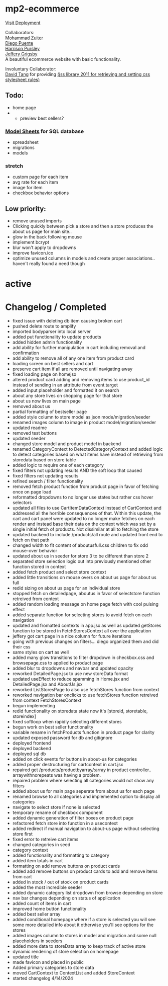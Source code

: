 <!-- 
If you right click the readme in the file list and
click open preview, you can see how this will look. 

you will need this extension from microsoft.
for a proper preview
https://marketplace.visualstudio.com/items?itemName=ms-vscode.live-server
-->



# mp2-ecommerce

[Visit Deployment](https://shepherd.d1d9yratg7bxyv.amplifyapp.com/)

Collaborators: \
[Mohammad Zuiter](https://github.com/moefingers) \
[Diego Puente](https://github.com/dpuentex) \
[Harrison Pursley](https://github.com/HarrisonPursley)\
[Jeffery Grigsby](https://github.com/JefferyG00) \
A beautiful ecommerce website with basic functionality.

Involuntary Collaborator: \
[David Tang](https://github.com/dvtng/) for providing  [(jss library 2011 for retrieving and setting css stylesheet rules)](https://github.com/dvtng/jss)


## Todo:
- home page
- - preview best sellers?

### [Model Sheets](https://docs.google.com/spreadsheets/d/1QfpH7j5gNQoXloyshFjNvAq97LzJzVPM_XfwJFtSe18/edit#gid=0) for SQL database
- spreadsheet
- migrations
- models


### stretch
- custom page for each item
- avg rate for each item 
- image for item 
- checkbox behavior options


## Low priority:
- remove unused imports
- Clicking quickly between pick a store and then a store produces the about us page for main site..
- glow in the back following mouse
- implement bcrypt
- blur won't apply to dropdowns 
- improve favicon.ico
- optimize unused columns in models and create proper associations.. haven't really found a need though

# active 


# Changelog / Completed
- fixed issue with deleting db item causing broken cart
- pushed delete route to amplify
- imported bodyparser into local server
- added put functionality to update products
- added hidden admin functionality
- add ability for further manipulation in cart including removal and confirmation
- add ability to remove all of any one item from product card
- loading screen on best sellers and cart
- preserve cart item if all are removed until navigating away
- fixed loading page on homejsx
- altered product card adding and removing items to use product_id instead of sending in an attribute from event.target
- added input placeholder and formatted it on search
- about any store lives on shopping page for that store
- about us now lives on main page
- removed about us 
- partial formatting of bestseller page
- added style column to store model as json mode/migration/seeder
- renamed images column to image in product model/migration/seeder
- updated readme
- removed test buttons
- updated seeder
- changed store model and product model in backend
- renamed CategoryContext to DetectedCategoryContext and added logic to detect categories based on what items have instead of retrieving from storedata based on store table
- added logic to require one of each category 
- fixed filters not updating results AND the soft loop that caused
- fixed filters not updating results
- refined search / filter functionality 
- removed fetch product function from product page in favor of fetching once on page load
- reformatted dropdowns to no longer use states but rather css hover selectors
- updated all files to use CartItemDataContext instead of CartContext and addressed all the horrible consequences of that. Within this update, the cart and cart panel were updated to no longer make fetches on each render and instead base their data on the context which was set by a single initial fetch of products. Not dissimilar at all to fetching the store
- updated backend to include /products/all route and updated front end to fetch on that path
- changed width to fit content of aboutusfull.css children to fix odd mouse-over behavior
- updated about us in seeder for store 3 to be different than store 2
- separated store selection logic out into previously mentioned other function stored in context
- added fetch product and select store context
- added little transitions on mouse overs on about us page for about us full
- redid sizing on about us page for an individual store
- stopped fetch on detailedpage, aboutus in favor of selectstore function retreived from context
- added random loading message on home page fetch with cool pulsing effect
- added separate function for selecting stores to avoid fetch on each navigation
- updated and fromatted contexts in app.jsx as well as updated getStores function to be stored in FetchStoresContext all over the application
- jeffery got cart page in a nice column for future iterations
- going with previous changes on filters... diego organized them and did their css
- same styles on cart as well
- added many glow transitions to filter dropdown in checkbox.css and browsepage.css to applied to product page
- added blur to dropdowns and navbar and updated opacity
- reworked DetailedPage.jsx to use new storeData format
- updated useEffect to reduce spamming in Home.jsx and DetailedPage.jsx and AboutUs.jsx
- reworked ListStoresPage to also use fetchStores function from context
- reworked navigation bar onclicks to use fetchStores function retreived from context FetchStoresContext
- begun implementing 
- redid functionality on storedata state now it's [storeid, storetable, storeindex]
- fixed softloop when rapidly selecting different stores
- begun work on best seller functionality
- variable rename in fetchProducts function in product page for clarity 
- updated exposed password for db and gitignore
- deployed frontend
- deployed backend
- deployed sql db
- added on click events for buttons in about-us for categories
- added proper destructuring for cartcontext in cart.jsx
- repaired get /products/productbyarray/:array in product controller.. arraywithnorepeats was having a problem.
- repaired problem where selecting all categories would not show any filters
- added about us for main page seperate from about us for each page
- renamed browse to all categories and implemented option to display all categories
- navigate to select store if none is selected
- temporary rename of checkbox component
- added dynamic generation of filter boxes on product page
- refactored fetch store into function in a usecontext
- added redirect if manual navigation to about-us page without selecting store first
- fixed error to retreive cart items
- changed categories in seed
- category context
- added functionality and formatting to category
- added item totals in cart
- formatting on add remove buttons on product cards
- added add remove buttons on product cards to add and remove items from cart
- added in stock / out of stock on product cards
- added the most incredible seeder
- added dynamic category list dropdown from browse depending on store
- nav bar changes depending on status of application
- added count of items in cart
- improved home button functionality
- added best seller array
- added conditional homepage where if a store is selected you will see some more detailed info about it otherwise you'll see options for the stores
- added images column to stores in model and migration and some null placeholders in seeders
- added more data to storeData array to keep track of active store
- dynamic rendering of store selection on homepage
- updated title
- made favicon and placed in public
- Added primary categories to store data
- moved CartContext to ContextList and added StoreContext
- started changelog 4/14/2024